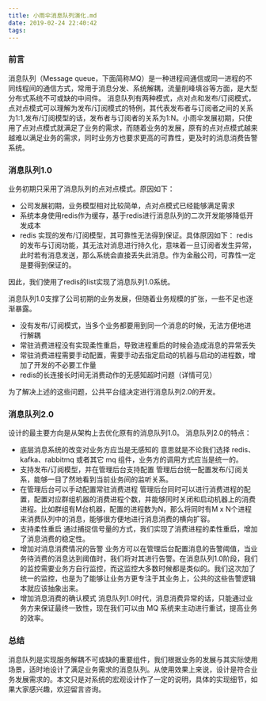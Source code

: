 ```yaml
---
title: 小雨伞消息队列演化.md
date: 2019-02-24 22:40:42
tags:
---
```

### 前言
消息队列（Message queue，下面简称MQ）是一种进程间通信或同一进程的不同线程间的通信方式，常用于消息分发、系统解耦，流量削峰填谷等方面，是大型分布式系统不可或缺的中间件。
消息队列有两种模式，点对点和发布/订阅模式，点对点模式可以理解为发布/订阅模式的特例，其代表发布者与订阅者之间的关系为1:1,发布/订阅模型的话，发布者与订阅者的关系为1:N。小雨伞发展初期，只使用了点对点模式就满足了业务的需求，而随着业务的发展，原有的点对点模式越来越难以满足业务的需求，同时业务方也要求更高的可靠性，更及时的消息消费告警系统。

### 消息队列1.0
业务初期只采用了消息队列的点对点模式。原因如下：
- 公司发展初期，业务模型相对比较简单，点对点模式已经能够满足需求
- 系统本身使用redis作为缓存，基于redis进行消息队列的二次开发能够降低开发成本
- redis 实现的发布/订阅模型，其可靠性无法得到保证。具体原因如下：
redis的发布与订阅功能，其无法对消息进行持久化，意味着一旦订阅者发生异常，此时若有消息发送，那么系统会直接丢失此消息。作为金融公司，可靠性一定是要得到保证的。

因此，我们使用了redis的list实现了消息队列1.0系统。

消息队列1.0支撑了公司初期的业务发展，但随着业务规模的扩张，一些不足也逐渐暴露。
- 没有发布/订阅模式，当多个业务都要用到同一个消息的时候，无法方便地进行解耦
- 常驻消费进程没有实现柔性重启，导致进程重启的时候会造成消息的异常丢失
- 常驻消费进程需要手动配置，需要手动去指定启动的机器与启动的进程数，增加了开发的不必要工作量
- redis的长连接长时间无消费动作的无感知超时问题（详情可见）

为了解决上述的这些问题，公共平台组决定进行消息队列2.0的开发。

### 消息队列2.0
设计的最主要方向是从架构上去优化原有的消息队列1.0。
消息队列2.0的特点：
- 底层消息系统的改变对业务方应当是无感知的
意思就是不论我们选择 redis、kafka、rabbitmq 或者其它 mq 组件，业务方的调用方式应当是统一的。
- 支持发布/订阅模型，并在管理后台支持配置
管理后台统一配置发布/订阅关系，能够一目了然地看到当前业务间的监听关系。
- 在管理后台可以手动配置常驻消费进程
管理后台同时可以进行消费进程的配置，配置对应群组机器的消费进程个数，并能够同时关闭和启动机器上的消费进程。比如群组有M台机器，配置的进程数为N，那么将同时有M x N个进程来消费队列中的消息，能够很方便地进行消息消费的横向扩容。
- 支持柔性重启
通过捕捉信号量的方式，我们实现了消费进程的柔性重启，增加了消息消费的稳定性。
- 增加对消息消费情况的告警
业务方可以在管理后台配置消息的告警阈值，当业务待消费的消息达到阈值时，我们将对其进行告警。在消息队列1.0阶段，我们的监控需要业务方自行监控，而这监控大多数时候都是类似的。我们这次加了统一的监控，也是为了能够让业务方更专注于其业务上，公共的这些告警逻辑本就应该抽象出来。
- 增加消息消费的确认模式
消息队列1.0时代，消息消费异常的话，只能通过业务方来保证最终一致性，现在我们可以由 MQ 系统来主动进行重试，提高业务的效率。


### 总结
消息队列是实现服务解耦不可或缺的重要组件，我们根据业务的发展与其实际使用场景，适时地设计了满足业务需求的消息队列。从使用效果上来说，设计是符合业务发展需求的。本文只是对系统的宏观设计作了一定的说明，具体的实现细节，如果大家感兴趣，欢迎留言咨询。






